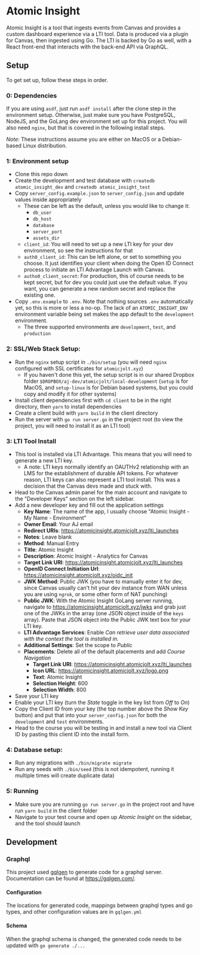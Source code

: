 # Atomic Insight

Atomic Insight is a tool that ingests events from Canvas and provides a custom dashboard experience via a LTI tool. Data is produced via a plugin for Canvas, then ingested using Go. The LTI is backed by Go as well, with a React front-end that interacts with the back-end API via GraphQL.

## Setup

To get set up, follow these steps in order.

### 0: Dependencies
If you are using `asdf`, just run `asdf install` after the clone step in the environment setup. Otherwise, just make sure you have PostgreSQL, NodeJS, and the GoLang dev environment set up for this project. You will also need `nginx`, but that is covered in the following install steps.

*Note*: These instructions assume you are either on MacOS or a Debian-based Linux distribution.

### 1: Environment setup
* Clone this repo down
* Create the development and test database with `createdb atomic_insight_dev` and `createdb atomic_insight_test`
* Copy `server_config.example.json` to `server_config.json` and update values inside appropriately
  * These can be left as the default, unless you would like to change it:
    * `db_user`
    * `db_host`
    * `database`
    * `server_port`
    * `assets_dir`
  * `client_id`: You will need to set up a new LTI key for your dev environment, so see the instructions for that
  * `auth0_client_id`: This can be left alone, or set to something you choose. It just identifies your client when doing the Open ID Connect process to initiate an LTI Advantage Launch with Canvas.
  * `autho0_client_secret`: For production, this of course needs to be kept secret, but for dev you could just use the default value. If you want, you can generate a new random secret and replace the existing one.
* Copy `.env.example` to `.env`. Note that nothing sources `.env` automatically yet, so this is more or less a no-op. The lack of an `ATOMIC_INSIGHT_ENV` environment variable being set makes the app default to the `development` environment.
  * The three supported environments are `development`, `test`, and `production`

### 2: SSL/Web Stack Setup:
* Run the `nginx` setup script in `./bin/setup` (you will need `nginx` configured with SSL certificates for `atomicjolt.xyz`)
  * If you haven't done this yet, the setup script is in our shared Dropbox folder `$DROPBOX/aj-dev/atomicjolt/local-development` (`setup` is for MacOS, and `setup-linux` is for Debian based systems, but you could copy and modify it for other systems)
* Install client dependencies first with `cd client` to be in the right directory, then `yarn` to install dependencies
* Create a client build with `yarn build` in the client directory
* Run the server with `go run server.go` in the project root (to view the project, you will need to install it as an LTI tool)

### 3: LTI Tool Install
* This tool is installed via LTI Advantage. This means that you will need to generate a new LTI key.
  * A note: LTI keys normally identify an OAUTHv2 relationship with an LMS for the establishment of durable API tokens. For whatever reason, LTI keys can also represent a LTI tool install. This was a decision that the Canvas devs made and stuck with.
* Head to the Canvas admin panel for the main account and navigate to the "Developer Keys" section on the left sidebar.
* Add a new developer key and fill out the application settings
  * **Key Name**: The name of the app, I usually choose "Atomic Insight - My Name - Environment"
  * **Owner Email**: Your AJ email
  * **Redirect URIs**: https://atomicinsight.atomicjolt.xyz/lti_launches
  * **Notes**: Leave blank
  * **Method**: Manual Entry
  * **Title**: Atomic Insight
  * **Description**: Atomic Insight - Analytics for Canvas
  * **Target Link URI**: https://atomicinsight.atomicjolt.xyz/lti_launches
  * **OpenID Connect Initiation Url**: https://atomicinsight.atomicjolt.xyz/oidc_init
  * **JWK Method**: Public JWK (you have to manually enter it for dev, since Canvas usually can't hit your dev instance from WAN unless you are using `ngrok`, or some other form of NAT punching)
  * **Public JWK**: With the Atomic Insight GoLang server running, navigate to https://atomicinsight.atomicjolt.xyz/jwks and grab just one of the JWKs in the array (one JSON object inside of the `keys` array). Paste that JSON object into the Public JWK text box for your LTI key.
  * **LTI Advantage Services**: Enable *Can retrieve user data associated with the context the tool is installed in.*
  * **Additional Settings**: Set the scope to *Public*
  * **Placements**: Delete all of the default placements and add *Course Navigation*
    * **Target Link URI**: https://atomicinsight.atomicjolt.xyz/lti_launches
    * **Icon URL**: https://atomicinsight.atomicjolt.xyz/logo.png
    * **Text**: Atomic Insight
    * **Selection Height**: 600
    * **Selection Width**: 800
* Save your LTI key
* Enable your LTI key (turn the *State* toggle in the key list from *Off* to *On*)
* Copy the Client ID from your key (the top number above the *Show Key* button) and put that into your `server_config.json` for both the `development` and `test` environments.
* Head to the course you will be testing in and install a new tool via Client ID by pasting this client ID into the install form.

### 4: Database setup:
* Run any migrations with `./bin/migrate migrate`
* Run any seeds with `./bin/seed` (this is not idempotent, running it multiple times will create duplicate data)

### 5: Running
* Make sure you are running `go run server.go` in the project root and have run `yarn build` in the client folder
* Navigate to your test course and open up *Atomic Insight* on the sidebar, and the tool should launch

## Development

### Graphql
This project used [gqlgen](https://github.com/99designs/gqlgen) to generate code for a graphql server.
Documentation can be found at https://gqlgen.com/.

#### Configuration
The locations for generated code, mappings between graphql types and go types, and other configuration values are in `gqlgen.yml`

#### Schema
When the graphql schema is changed, the generated code needs to be updated with `go generate ./...`